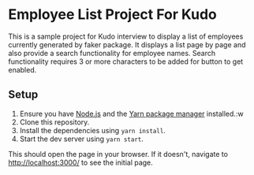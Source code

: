 # Employee List Project For Kudo

This is a sample project for Kudo interview to display a list of employees currently generated by faker package. It displays a list page by page and also
provide a search functionality for employee names. Search functionality requires 3 or more characters to be added for button to get enabled.

## Setup

1. Ensure you have [Node.js](https://nodejs.org) and the [Yarn package manager](https://classic.yarnpkg.com) installed.:w
1. Clone this repository.
1. Install the dependencies using `yarn install`.
1. Start the dev server using `yarn start`.

This should open the page in your browser. If it doesn't, navigate to [http://localhost:3000/](http://localhost:3000/) to see the initial page.

